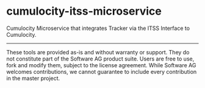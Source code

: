 # cumulocity-itss-microservice
Cumulocity Microservice that integrates Tracker via the ITSS Interface to Cumulocity.

_____________________
These tools are provided as-is and without warranty or support. They do not constitute part of the Software AG product suite. Users are free to use, fork and modify them, subject to the license agreement. While Software AG welcomes contributions, we cannot guarantee to include every contribution in the master project.
